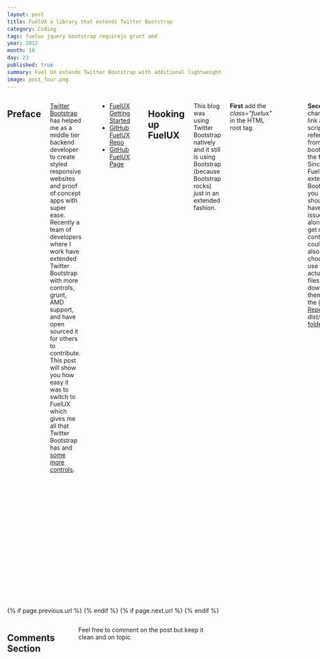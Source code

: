 ```yaml
---
layout: post
title: FuelUX a library that extends Twitter Bootstrap
category: Coding
tags: fuelux jquery bootstrap requirejs grunt amd 
year: 2012
month: 10
day: 23
published: true
summary: Fuel UX extends Twitter Bootstrap with additional lightweight JavaScript controls for your web application. 
image: post_four.png
---
```


<div class="row">	
	<div class="span9 columns">
		<h2>Preface</h2>
		<p><a href="http://twitter.github.com/bootstrap/" target="_blank">Twitter Bootstrap</a> has helped me as a middle tier backend developer to create styled responsive websites and proof of concept apps with super ease.  Recently a team of developers where I work have extended Twitter Bootstrap with more controls, grunt, AMD support, and have open sourced it for others to contribute.  This post will show you how easy it was to switch to FuelUX which gives me all that Twitter Bootstrap has and <a href="http://code.exacttarget.com/devcenter/fuel-ux" target="_blank">some more controls</a>.</p>
		<p>
			<ul>
				<li><a href="http://code.exacttarget.com/devcenter/fuel-ux" target="_blank">FuelUX Getting Started</a></li>
				<li><a href="https://github.com/ExactTarget/fuelux" target="_blank">GitHub FuelUX Repo</a></li>
				<li><a href="http://exacttarget.github.com/fuelux/" target="_blank">GitHub FuelUX Page</a></li>
			</ul>
		</p>
		<h2>Hooking up FuelUX</h2>		
		<p>This blog was using Twitter Bootstrap natively and it still is using Bootstrap (because Bootstrap rocks) just in an extended fashion.  </p>
		<p><b>First</b> add the <i>class="fuelux"</i> in the HTML root tag.</p>
		<p><pre><code>&lt;!DOCTYPE html&gt;<br/>&lt;html <b>class="fuelux"</b> lang="en"&gt;</code></pre></p>	  
		<p><b>Second</b> change the link and script references from bootstrap to the fuelux.  Since FuelUX extends Bootstrap you shouldn't have any issues and along with it get more controls.  I could have also choosen to use the actual css files by downloading them from the <a href="https://github.com/ExactTarget/fuelux" target="_blank">GitHub Repo</a> <i>dist/css</i> <a href="https://github.com/ExactTarget/fuelux/tree/master/dist/css" target="_blank">folder</a>.</p>
		<p><pre><code>&lt;link href="http://fuelux.exacttargetapps.com/fuelux/2.0/css/fuelux.css" rel="stylesheet" /&gt;<br/>
&lt;link href="http://fuelux.exacttargetapps.com/fuelux/2.0/css/fuelux-responsive.css" rel="stylesheet" /&gt;<br/>
&lt;script src="http://ajax.googleapis.com/ajax/libs/jquery/1.8.2/jquery.min.js" type="text/javascript"&gt;&lt;/script&gt;<br/>
&lt;script src="http://fuelux.exacttargetapps.com/fuelux/2.0/loader.min.js" type="text/javascript"&gt;&lt;/script&gt;		
		</code></pre></p>
		<p>That is it!  Your site still has the Bootstrap markup and <a href="http://code.exacttarget.com/devcenter/fuel-ux" target="_blank">some more controls</a>.</p>
		<h2>Additional Themes</h2>
		<p>Themes were baked in as well, if you want to see one of the themes .. alter the link and script resource links as follows:</p>
		<p><pre><code>&lt;link href="http://fuelux.exacttargetapps.com/<b>fuelux-imh</b>/2.0/css/fuelux.css" rel="stylesheet" /&gt;<br/>
&lt;link href="http://fuelux.exacttargetapps.com/<b>fuelux-imh</b>/2.0/css/fuelux-responsive.css" rel="stylesheet" /&gt;<br/>
&lt;script src="http://ajax.googleapis.com/ajax/libs/jquery/1.8.2/jquery.min.js" type="text/javascript"&gt;&lt;/script&gt;<br/>
&lt;script src="http://fuelux.exacttargetapps.com/<b>fuelux-imh</b>/2.0/loader.min.js" type="text/javascript"&gt;&lt;/script&gt;		
		</code></pre></p>
		<h2>Sample Starter Page</h2>
		<p>For those that aren't altering their existing website or application, you can use the sample web page below to get going with FuelUX right away.</p>
		<p><script src="https://gist.github.com/3940004.js"> </script></p>
		
		<h2>Conclusion</h2>
		<p>It is clear that <a href="http://exacttarget.github.com/fuelux/" target="_blank">FuelUX</a> will grow with Bootstrap and also with support of new controls along the way. It looks super polished, nicely done!  I can't wait to watch this grow and see what others contribute!</p>
		<p><a href="http://news.ycombinator.com/item?id=4690298" target="_blank" title="See what others are saying on Hacker News"><img src="/img/yc500.gif" title="See {{ page.title }} on Hacker News" /> Hacker News link</a></p>
	</div>
</div> 

<div class="row">	
	<div class="span9 column">
			<p class="pull-right">{% if page.previous.url %} <a href="{{page.previous.url}}" title="Previous Post: {{page.previous.title}}"><i class="icon-chevron-left"></i></a> 	{% endif %}   {% if page.next.url %} 	<a href="{{page.next.url}}" title="Next Post: {{page.next.title}}"><i class="icon-chevron-right"></i></a> 	{% endif %} </p>  
	</div>
</div>

<div class="row">	
    <div class="span9 columns">    
		<h2>Comments Section</h2>
	    <p>Feel free to comment on the post but keep it clean and on topic.</p>	
		<div id="disqus_thread"></div>
		<script type="text/javascript">
			/* * * CONFIGURATION VARIABLES: EDIT BEFORE PASTING INTO YOUR WEBPAGE * * */
			var disqus_shortname = 'ericjones'; // required: replace example with your forum shortname
			var disqus_identifier = '{{ page.url }}';
			var disqus_url = 'http://erjjones.github.com{{ page.url }}';
			
			/* * * DON'T EDIT BELOW THIS LINE * * */
			(function() {
				var dsq = document.createElement('script'); dsq.type = 'text/javascript'; dsq.async = true;
				dsq.src = 'http://' + disqus_shortname + '.disqus.com/embed.js';
				(document.getElementsByTagName('head')[0] || document.getElementsByTagName('body')[0]).appendChild(dsq);
			})();
		</script>
		<noscript>Please enable JavaScript to view the <a href="http://disqus.com/?ref_noscript">comments powered by Disqus.</a></noscript>
		<a href="http://disqus.com" class="dsq-brlink">blog comments powered by <span class="logo-disqus">Disqus</span></a>
	</div>
</div>

<!-- Twitter -->
<script>!function(d,s,id){var js,fjs=d.getElementsByTagName(s)[0];if(!d.getElementById(id)){js=d.createElement(s);js.id=id;js.src="//platform.twitter.com/widgets.js";fjs.parentNode.insertBefore(js,fjs);}}(document,"script","twitter-wjs");</script>

<!-- Google + -->
<script type="text/javascript">
  (function() {
    var po = document.createElement('script'); po.type = 'text/javascript'; po.async = true;
    po.src = 'https://apis.google.com/js/plusone.js';
    var s = document.getElementsByTagName('script')[0]; s.parentNode.insertBefore(po, s);
  })();
</script>
